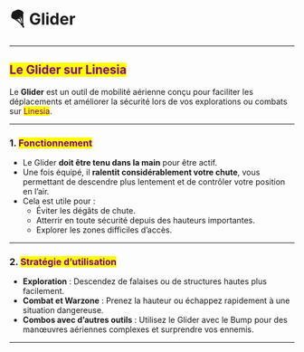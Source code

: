 # 🪂 Glider

***

## <mark style="color:purple;">Le Glider sur Linesia</mark>

Le **Glider** est un outil de mobilité aérienne conçu pour faciliter les déplacements et améliorer la sécurité lors de vos explorations ou combats sur <mark style="color:purple;">Linesia</mark>.

***

### 1. <mark style="color:purple;">Fonctionnement</mark>

* Le Glider **doit être tenu dans la main** pour être actif.
* Une fois équipé, il **ralentit considérablement votre chute**, vous permettant de descendre plus lentement et de contrôler votre position en l’air.
* Cela est utile pour :
  * Éviter les dégâts de chute.
  * Atterrir en toute sécurité depuis des hauteurs importantes.
  * Explorer les zones difficiles d’accès.

***

### 2. <mark style="color:purple;">Stratégie d’utilisation</mark>

* **Exploration** : Descendez de falaises ou de structures hautes plus facilement.
* **Combat et Warzone** : Prenez la hauteur ou échappez rapidement à une situation dangereuse.
* **Combos avec d’autres outils** : Utilisez le Glider avec le Bump pour des manœuvres aériennes complexes et surprendre vos ennemis.

***
